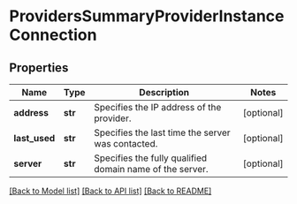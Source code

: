 # ProvidersSummaryProviderInstanceConnection

## Properties
Name | Type | Description | Notes
------------ | ------------- | ------------- | -------------
**address** | **str** | Specifies the IP address of the provider. | [optional] 
**last_used** | **str** | Specifies the last time the server was contacted. | [optional] 
**server** | **str** | Specifies the fully qualified domain name of the server. | [optional] 

[[Back to Model list]](../README.md#documentation-for-models) [[Back to API list]](../README.md#documentation-for-api-endpoints) [[Back to README]](../README.md)



